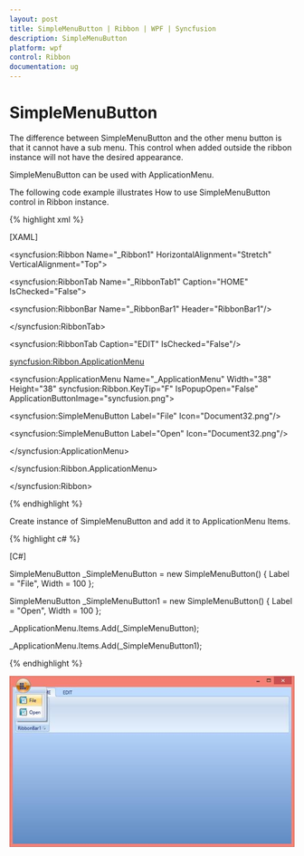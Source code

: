 ```yaml
---
layout: post
title: SimpleMenuButton | Ribbon | WPF | Syncfusion
description: SimpleMenuButton
platform: wpf
control: Ribbon
documentation: ug
---
```

# SimpleMenuButton

The difference between SimpleMenuButton and the other menu button is that it cannot have a sub menu. This control when added outside the ribbon instance will not have the desired appearance.

SimpleMenuButton can be used with ApplicationMenu. 

The following code example illustrates How to use SimpleMenuButton control in Ribbon instance.

{% highlight xml %}

[XAML]

<syncfusion:Ribbon Name="_Ribbon1" HorizontalAlignment="Stretch" VerticalAlignment="Top">

<syncfusion:RibbonTab Name="_RibbonTab1" Caption="HOME"  IsChecked="False">

<syncfusion:RibbonBar Name="_RibbonBar1" Header="RibbonBar1"/>

</syncfusion:RibbonTab>

<syncfusion:RibbonTab Caption="EDIT"  IsChecked="False"/>

<syncfusion:Ribbon.ApplicationMenu>

<syncfusion:ApplicationMenu Name="_ApplicationMenu" Width="38" Height="38" syncfusion:Ribbon.KeyTip="F" IsPopupOpen="False" ApplicationButtonImage="syncfusion.png">

<syncfusion:SimpleMenuButton Label="File" Icon="Document32.png"/>

<syncfusion:SimpleMenuButton Label="Open" Icon="Document32.png"/>

</syncfusion:ApplicationMenu>

</syncfusion:Ribbon.ApplicationMenu>

</syncfusion:Ribbon>

{% endhighlight %}

Create instance of SimpleMenuButton and add it to ApplicationMenu Items.

{% highlight c# %}

[C#]

SimpleMenuButton _SimpleMenuButton = new SimpleMenuButton() { Label = "File", Width = 100 };

SimpleMenuButton _SimpleMenuButton1 = new SimpleMenuButton() { Label = "Open", Width = 100 };

_ApplicationMenu.Items.Add(_SimpleMenuButton);

_ApplicationMenu.Items.Add(_SimpleMenuButton1);

{% endhighlight %}

![](SimpleMenuButton_images/SimpleMenuButton_img1.jpeg)


